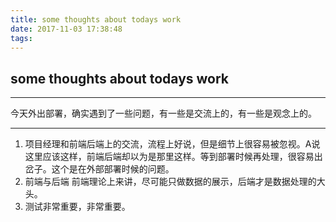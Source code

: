 ```yaml
---
title: some thoughts about todays work
date: 2017-11-03 17:38:48
tags:
---
```

## some thoughts about todays work
---
今天外出部署，确实遇到了一些问题，有一些是交流上的，有一些是观念上的。

---
1. 项目经理和前端后端上的交流，流程上好说，但是细节上很容易被忽视。A说这里应该这样，前端后端却以为是那里这样。等到部署时候再处理，很容易出岔子。这个是在外部部署时候的问题。
2. 前端与后端 前端理论上来讲，尽可能只做数据的展示，后端才是数据处理的大头。
3. 测试非常重要，非常重要。